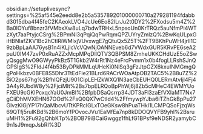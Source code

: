 obsidian://setuplivesync?settings=%25af545e2eedd8e2b5a535789201000000710a279281194fdabbd3015dba4f45feC2KAeokLVO4JcUe6Eo82lLrJu2t0DY2%2FXodsu5m4Z%2Ba0IOYuf8bnzr3fVMbxXw8uLq7bdwTRHxL5npsoUn0KrTRQz5auNfmPi4WTzXyt7aaPtyjcCSrg%2BPmNI3qPqiQqPwRqmQPZUYryZmlzQ%2BwKqULpxGiHBNlafZKV1Bc2hCtlRiWMlxjVUvxwgE7gQtuQx5Z5T%2FT9BKhPuWH4jrll1C9zbBpLaAA76ysB1n4iKLjIcVcVQwNjOANNEveb6d7VWdxGUR5KRvPE6seA2puU0IM47zvP0xRuAZZxMcpMPqDllQTV3QBPSM8ZmheUKKCHdUzE5oZSwyQsggMwO9GWyyPkBz5T1Gkb2W4rRt1Nz4eFrcPvmm1x0b4fogLLRshSJnQGPSIgS%2FIdJ4f4b53ByDPkMMLqUHeKi0NlSq3gFzJtpGZX6kxuINMGmgQgPoHkbzv0BFE8S5Dhr3TtEdFie21BLrd6RACrWOaAtpOB2TAC5%2B8u7Z%2BiO2ps67hg%2BfhIQFzjU901CipLEHZkWXQ1N3aeCbEUHQ0LERmAtvIjl4Fj43A4yRUbdW8y%2FjciMlt%2Bs7bpELRQoBpPhWj6j8Zb5cMHeC4EWMYUoFXEU9cGKIPcxqcYaU0JmBl%2BfpbDSaQsrrp34JDT3aFl3zaEfVXIaMT7Nx7gCiiDhMVXEHN67OOd%2FsQ0QX7wCtId4%2FfmywpYJba6iTZhGkBpPu27GIvzKlGjYP17hQaMbcvUTtKPRcIGLxTOeGKsw8hPuaTHkl1LCMPQSoFjzqWs69QTfj5rulKBd%2B6moYfPOvocJVu1EaMfEa7np8kDDOQVYFB9yhI%2BsruuMH1%2Fu92gQhbKTp%2BOB79iBCaiGwggz1fhLfG1BPsf9eNDSR2yamybC9n1sJ9mqpJsbRI%3D